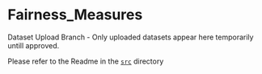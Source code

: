 # Fairness_Measures

Dataset Upload Branch - Only uploaded datasets appear here temporarily untill approved.

Please refer to the Readme in the [``src``](https://github.com/megantosh/fairness_measures/tree/Upload/Drop_Box) directory